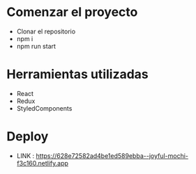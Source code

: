 # Comenzar el proyecto

- Clonar el repositorio
- npm i
- npm run start

# Herramientas utilizadas
- React
- Redux
- StyledComponents

# Deploy
- LINK : https://628e72582ad4be1ed589ebba--joyful-mochi-f3c160.netlify.app